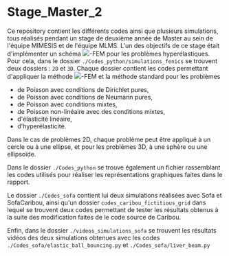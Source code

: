 # Stage_Master_2
 
Ce repository contient les différents codes ainsi que plusieurs simulations, tous réalisés pendant un stage de deuxième année de Master au sein de l'équipe MIMESIS et de l'équipe MLMS. L'un des objectifs de ce stage était d'implémenter un schéma <img src="https://render.githubusercontent.com/render/math?math=\phi">-FEM pour les problèmes hyperélastiques. Pour cela, dans le dossier `./Codes_python/simulations_fenics` se trouvent deux dossiers : `2D` et `3D`. 
Chaque dossier contient les codes permettant d'appliquer la méthode <img src="https://render.githubusercontent.com/render/math?math=\phi">-FEM et la méthode standard pour les problèmes

* de Poisson avec conditions de Dirichlet pures,
* de Poisson avec conditions de Neumann pures,
* de Poisson avec conditions mixtes,
* de Poisson non-linéaire avec des conditions mixtes,
* d'élasticité linéaire, 
* d'hyperélasticité. 

Dans le cas de problèmes 2D, chaque problème peut être appliqué à un cercle ou à une ellipse, et pour les problèmes 3D, à une sphère ou une ellipsoïde.
 
Dans le dossier `./Codes_python` se trouve également un fichier rassemblant les codes utilisés pour réaliser les représentations graphiques faites dans le rapport. 

Le dossier `./Codes_sofa` contient lui deux simulations réalisées avec Sofa et SofaCaribou, ainsi qu'un dossier `codes_caribou_fictitious_grid` dans lequel se trouvent deux codes permettant de tester les résultats obtenus à la suite des modification faites de le code source de Caribou.

Enfin, dans le dossier `./videos_simulations_sofa` se trouvent les résultats vidéos des deux simulations obtenues avec les codes `./Codes_sofa/elastic_ball_bouncing.py` et `./Codes_sofa/liver_beam.py`
